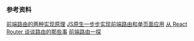 
### 参考资料

[前端路由的两种实现原理](https://segmentfault.com/a/1190000007238999)
[JS原生一步步实现前端路由和单页面应用](https://segmentfault.com/a/1190000007422616)
[从 React Router 谈谈路由的那些事](http://web.jobbole.com/84294/)
[前端路由一探](http://tomasran.space/archives/1bjDjwd2FgzJIsCyshbzag/)
